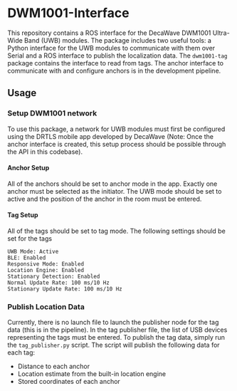 # DWM1001-Interface
This repository contains a ROS interface for the DecaWave DWM1001 Ultra-Wide Band (UWB) modules. The package includes two useful tools: a Python interface for the UWB modules to communicate with them over Serial and a ROS interface to publish the localization data. The `dwm1001-tag` package contains the interface to read from tags. The anchor interface to communicate with and configure anchors is in the development pipeline.

## Usage
### Setup DWM1001 network
To use this package, a network for UWB modules must first be configured using the DRTLS mobile app developed by DecaWave (Note: Once the anchor interface is created, this setup process should be possible through the API in this codebase). 

#### Anchor Setup
All of the anchors should be set to anchor mode in the app. Exactly one anchor must be selected as the initiator. The UWB mode should be set to active and the position of the anchor in the room must be entered. 

#### Tag Setup
All of the tags should be set to tag mode. The following settings should be set for the tags
```
UWB Mode: Active
BLE: Enabled
Responsive Mode: Enabled
Location Engine: Enabled
Stationary Detection: Enabled
Normal Update Rate: 100 ms/10 Hz
Stationary Update Rate: 100 ms/10 Hz
```
### Publish Location Data
Currently, there is no launch file to launch the publisher node for the tag data (this is in the pipeline). In the tag publisher file, the list of USB devices representing the tags must be entered. To publish the tag data, simply run the `tag_publisher.py` script. The script will publish the following data for each tag:

* Distance to each anchor
* Location estimate from the built-in location engine
* Stored coordinates of each anchor
